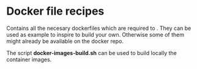 # Docker file recipes
Contains all the necesary dockerfiles which are required to .
They can be used as example to inspire to build your own. Otherwise some of them might already be available on the docker repo. 
    
The script **docker-images-build.sh** can be used to build locally the container images.    
